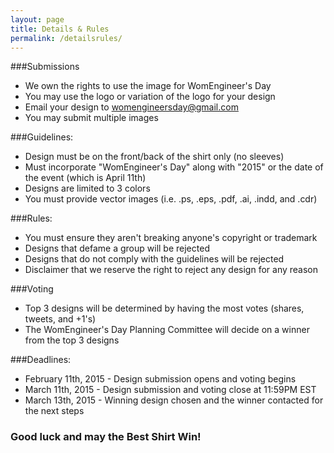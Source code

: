 ```yaml
---
layout: page
title: Details & Rules
permalink: /detailsrules/
---
```

###Submissions

 
-   We own the rights to use the image for WomEngineer's Day    
-   You may use the logo or variation of the logo for your design    
-   Email your design to womengineersday@gmail.com    
-   You may submit multiple images
 

###Guidelines: 

 
-   Design must be on the front/back of the shirt only (no sleeves)    
-   Must incorporate "WomEngineer's Day" along with "2015" or the date of the event (which is April 11th)    
-   Designs are limited to 3 colors    
-   You must provide vector images (i.e. .ps, .eps, .pdf, .ai, .indd, and .cdr)    
 

###Rules: 


-   You must ensure they aren't breaking anyone's copyright or trademark    
-   Designs that defame a group will be rejected
-   Designs that do not comply with the guidelines will be rejected    
-   Disclaimer that we reserve the right to reject any design for any reason    
 

###Voting 


-   Top 3 designs will be determined by having the most votes (shares, tweets, and +1's)    
-   The WomEngineer's Day Planning Committee will decide on a winner from the top 3 designs    
 

###Deadlines: 

 
-   February 11th, 2015 - Design submission opens and voting begins    
-   March 11th, 2015 - Design submission and voting close at 11:59PM EST    
-   March 13th, 2015 - Winning design chosen and the winner contacted for the next steps    
 

### Good luck and may the Best Shirt Win!  
